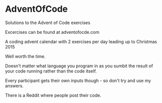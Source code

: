# AdventOfCode
Solutions to the Advent of Code exercises

Excercises can be found at adventofocde.com

A coding advent calendar with 2 exercises per day leading up to Christmas 2015

Well worth the time.  

Doesn't matter what language you program in as you sumbit the result of your code running rather than the code itself.

Every participant gets their own inputs though - so don't try and use my answers.

There is a Reddit where people post their code.
